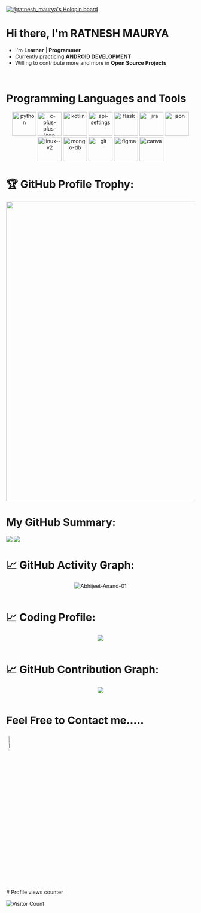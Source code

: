 
[![@ratnesh_maurya's Holopin board](https://holopin.me/ratnesh_maurya)](https://holopin.io/@ratnesh_maurya)
# Hi there, I'm RATNESH MAURYA
- I'm  **Learner** | **Programmer** 
- Currently practicing **ANDROID DEVELOPMENT**
- Willing to contribute more and more in **Open Source Projects**
 <br>
  
  
# Programming Languages and Tools


<p align="center">
	<img width="64" height="64" src="https://img.icons8.com/nolan/64/1A6DFF/C822FF/python.png" alt="python"/>
<img width="64" height="64" src="https://img.icons8.com/nolan/64/1A6DFF/C822FF/c-plus-plus-logo.png" alt="c-plus-plus-logo"/>
	<img width="64" height="64" src="https://img.icons8.com/nolan/64/1A6DFF/C822FF/kotlin.png" alt="kotlin"/>
	<img width="64" height="64" src="https://img.icons8.com/nolan/64/1A6DFF/C822FF/api-settings.png" alt="api-settings"/>
	<img width="64" height="64" src="https://img.icons8.com/nolan/64/1A6DFF/C822FF/flask.png" alt="flask"/>
	<img width="64" height="64" src="https://img.icons8.com/nolan/64/1A6DFF/C822FF/jira.png" alt="jira"/>
         <img width="64" height="64" src="https://img.icons8.com/nolan/64/1A6DFF/C822FF/json.png" alt="json"/>
	<img width="64" height="64" src="https://img.icons8.com/nolan/64/1A6DFF/C822FF/linux--v2.png" alt="linux--v2"/>
     <img width="64" height="64" src="https://img.icons8.com/nolan/64/1A6DFF/C822FF/mongo-db.png" alt="mongo-db"/>
	<img width="64" height="64" src="https://img.icons8.com/nolan/64/1A6DFF/C822FF/git.png" alt="git"/>
 <img width="64" height="64" src="https://img.icons8.com/nolan/64/1A6DFF/C822FF/figma.png" alt="figma"/>
 <img width="64" height="64" src="https://img.icons8.com/nolan/64/1A6DFF/C822FF/canva.png" alt="canva"/>
	
	

  # 🏆 GitHub Profile Trophy:
<p align="center">
<a href="https://github.com/ryo-ma/github-profile-trophy">
  <img width=800 src="https://github-profile-trophy.vercel.app/?username=ratnesh-maurya&column=8&theme=darkhub&no-frame=true&no-bg=true"/>
</a>
</p>

# My GitHub Summary:
<p align="center">


![](http://github-profile-summary-cards.vercel.app/api/cards/most-commit-language?username=ratnesh-maurya&theme=monokai)
![](http://github-profile-summary-cards.vercel.app/api/cards/stats?username=ratnesh-maurya&theme=monokai)
 </p>

		
 # 📈 GitHub Activity Graph:
 <p align="center">
	<img src = "https://github-readme-streak-stats.herokuapp.com?user=ratnesh-maurya&theme=monokai&ring=DD2727&fire=DD2727&dates=DD6227&sideNums=176FC5&sideLabels=1E90FF" alt="Abhijeet-Anand-01" /><br><br>

	
	

 # 📈 Coding Profile:
  <p align="center">
<img src="https://leetcard.jacoblin.cool/ratnesh_maurya?theme=dark&font=Poppins&ext=contest"><br><br>
</p>

 # 📈 GitHub Contribution Graph:
 <p align="center">
 <img src="https://github-profile-summary-cards.vercel.app/api/cards/profile-details?username=ratnesh-maurya&theme=monokai"/><br><br>

 </p>


 # Feel Free to Contact me.....
<p align="centre">
<a href="https://www.linkedin.com/in/ratnesh-maurya/"><img alt="linkedin" width="10%" style="padding:5px" src="https://img.icons8.com/clouds/100/000000/linkedin.png"/></a>
</p>
# Profile views counter

![Visitor Count](https://profile-counter.glitch.me/{ratnesh-maurya}/count.svg)
<a href="https://icons8.com/icon/40669/c++">
